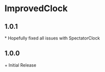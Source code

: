 # ImprovedClock

## 1.0.1

\* Hopefully fixed all issues with SpectatorClock<br>

## 1.0.0

\+ Initial Release<br>
